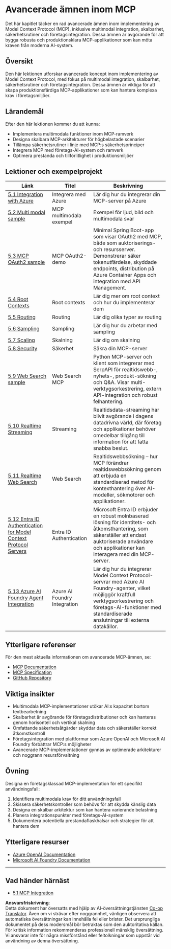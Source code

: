 <!--
CO_OP_TRANSLATOR_METADATA:
{
  "original_hash": "748c61250d4a326206b72b28f6154615",
  "translation_date": "2025-07-13T23:44:53+00:00",
  "source_file": "05-AdvancedTopics/README.md",
  "language_code": "sv"
}
-->
# Avancerade ämnen inom MCP

Det här kapitlet täcker en rad avancerade ämnen inom implementering av Model Context Protocol (MCP), inklusive multimodal integration, skalbarhet, säkerhetsrutiner och företagsintegration. Dessa ämnen är avgörande för att bygga robusta och produktionsklara MCP-applikationer som kan möta kraven från moderna AI-system.

## Översikt

Den här lektionen utforskar avancerade koncept inom implementering av Model Context Protocol, med fokus på multimodal integration, skalbarhet, säkerhetsrutiner och företagsintegration. Dessa ämnen är viktiga för att skapa produktionsfärdiga MCP-applikationer som kan hantera komplexa krav i företagsmiljöer.

## Lärandemål

Efter den här lektionen kommer du att kunna:

- Implementera multimodala funktioner inom MCP-ramverk
- Designa skalbara MCP-arkitekturer för högbelastade scenarier
- Tillämpa säkerhetsrutiner i linje med MCP:s säkerhetsprinciper
- Integrera MCP med företags-AI-system och ramverk
- Optimera prestanda och tillförlitlighet i produktionsmiljöer

## Lektioner och exempelprojekt

| Länk | Titel | Beskrivning |
|------|-------|-------------|
| [5.1 Integration with Azure](./mcp-integration/README.md) | Integrera med Azure | Lär dig hur du integrerar din MCP-server på Azure |
| [5.2 Multi modal sample](./mcp-multi-modality/README.md) | MCP multimodala exempel | Exempel för ljud, bild och multimodala svar |
| [5.3 MCP OAuth2 sample](../../../05-AdvancedTopics/mcp-oauth2-demo) | MCP OAuth2-demo | Minimal Spring Boot-app som visar OAuth2 med MCP, både som auktoriserings- och resursserver. Demonstrerar säker tokenutfärdelse, skyddade endpoints, distribution på Azure Container Apps och integration med API Management. |
| [5.4 Root Contexts](./mcp-root-contexts/README.md) | Root contexts | Lär dig mer om root context och hur du implementerar dem |
| [5.5 Routing](./mcp-routing/README.md) | Routing | Lär dig olika typer av routing |
| [5.6 Sampling](./mcp-sampling/README.md) | Sampling | Lär dig hur du arbetar med sampling |
| [5.7 Scaling](./mcp-scaling/README.md) | Skalning | Lär dig om skalning |
| [5.8 Security](./mcp-security/README.md) | Säkerhet | Säkra din MCP-server |
| [5.9 Web Search sample](./web-search-mcp/README.md) | Web Search MCP | Python MCP-server och klient som integrerar med SerpAPI för realtidswebb-, nyhets-, produkt-sökning och Q&A. Visar multi-verktygsorkestrering, extern API-integration och robust felhantering. |
| [5.10 Realtime Streaming](./mcp-realtimestreaming/README.md) | Streaming | Realtidsdata-streaming har blivit avgörande i dagens datadrivna värld, där företag och applikationer behöver omedelbar tillgång till information för att fatta snabba beslut. |
| [5.11 Realtime Web Search](./mcp-realtimesearch/README.md) | Web Search | Realtidswebbsökning – hur MCP förändrar realtidswebbsökning genom att erbjuda en standardiserad metod för kontexthantering över AI-modeller, sökmotorer och applikationer. |
| [5.12  Entra ID Authentication for Model Context Protocol Servers](./mcp-security-entra/README.md) | Entra ID Authentication | Microsoft Entra ID erbjuder en robust molnbaserad lösning för identitets- och åtkomsthantering, som säkerställer att endast auktoriserade användare och applikationer kan interagera med din MCP-server. |
| [5.13 Azure AI Foundry Agent Integration](./mcp-foundry-agent-integration/README.md) | Azure AI Foundry Integration | Lär dig hur du integrerar Model Context Protocol-servrar med Azure AI Foundry-agenter, vilket möjliggör kraftfull verktygsorkestrering och företags-AI-funktioner med standardiserade anslutningar till externa datakällor. |

## Ytterligare referenser

För den mest aktuella informationen om avancerade MCP-ämnen, se:
- [MCP Documentation](https://modelcontextprotocol.io/)
- [MCP Specification](https://spec.modelcontextprotocol.io/)
- [GitHub Repository](https://github.com/modelcontextprotocol)

## Viktiga insikter

- Multimodala MCP-implementationer utökar AI:s kapacitet bortom textbearbetning
- Skalbarhet är avgörande för företagsdistributioner och kan hanteras genom horisontell och vertikal skalning
- Omfattande säkerhetsåtgärder skyddar data och säkerställer korrekt åtkomstkontroll
- Företagsintegration med plattformar som Azure OpenAI och Microsoft AI Foundry förbättrar MCP:s möjligheter
- Avancerade MCP-implementationer gynnas av optimerade arkitekturer och noggrann resursförvaltning

## Övning

Designa en företagsklassad MCP-implementation för ett specifikt användningsfall:

1. Identifiera multimodala krav för ditt användningsfall
2. Skissera säkerhetskontroller som behövs för att skydda känslig data
3. Designa en skalbar arkitektur som kan hantera varierande belastning
4. Planera integrationspunkter med företags-AI-system
5. Dokumentera potentiella prestandaflaskhalsar och strategier för att hantera dem

## Ytterligare resurser

- [Azure OpenAI Documentation](https://learn.microsoft.com/en-us/azure/ai-services/openai/)
- [Microsoft AI Foundry Documentation](https://learn.microsoft.com/en-us/ai-services/)

---

## Vad händer härnäst

- [5.1 MCP Integration](./mcp-integration/README.md)

**Ansvarsfriskrivning**:  
Detta dokument har översatts med hjälp av AI-översättningstjänsten [Co-op Translator](https://github.com/Azure/co-op-translator). Även om vi strävar efter noggrannhet, vänligen observera att automatiska översättningar kan innehålla fel eller brister. Det ursprungliga dokumentet på dess modersmål bör betraktas som den auktoritativa källan. För kritisk information rekommenderas professionell mänsklig översättning. Vi ansvarar inte för några missförstånd eller feltolkningar som uppstår vid användning av denna översättning.